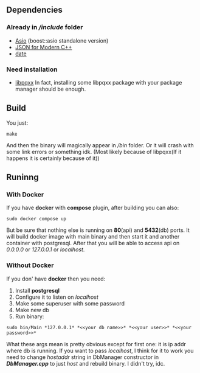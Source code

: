 Dependencies
------------
### Already in */include* folder ###
* [Asio](https://think-async.com/Asio/AsioStandalone.html) (boost::asio standalone version)
* [JSON for Modern C++](https://github.com/nlohmann/json)
* [date](https://github.com/HowardHinnant/date)
### Need installation ##
* [libpqxx](https://github.com/jtv/libpqxx)
In fact, installing some libpqxx package with your package manager should be enough.

Build
-----
You just:
```
make
```
And then the binary will magically appear in */bin* folder.
Or it will crash with some link errors or something idk. 
(Most likely because of libpqxx(If it happens it is certainly because of it))

Runinng
-------
### With Docker ###
If you have **docker** with **compose** plugin, after building you can also:
```
sudo docker compose up
```
But be sure that nothing else is running on **80**(api) and **5432**(db) ports.
It will build docker image with main binary and then start it and another container with postgresql.
After that you will be able to access api on *0.0.0.0* or *127.0.0.1* or *localhost*.

### Without Docker ###
If you don' have **docker** then you need:
1. Install **postgresql**
2. Configure it to listen on *localhost*
3. Make some superuser with some password
4. Make new db
5. Run binary:
```
sudo bin/Main *127.0.0.1* *<<your db name>>* *<<your user>>* *<<your password>>*
```
What these args mean is pretty obvious except for first one:
it is ip addr where db is running.
If you want to pass *localhost*, I think for it to work you need to change *hostaddr* string in DbManager constructor in ***DbManager.cpp*** to just *host* and rebuild binary. I didn't try, idc.
